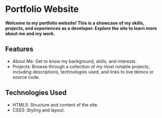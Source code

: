 # Portfolio Website
 **Welcome to my portfolio website! This is a showcase of my skills, projects, and experiences as a developer. Explore the site to learn more about me and my work.**

## Features
- About Me: Get to know my background, skills, and interests.
- Projects: Browse through a collection of my most notable projects, including descriptions, technologies used, and links to live demos or source code.
## Technologies Used
- HTML5: Structure and content of the site.
- CSS3: Styling and layout.
